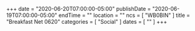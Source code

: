 +++
date = "2020-06-20T07:00:00-05:00"
publishDate = "2020-06-19T07:00:00-05:00"
endTime = ""
location = ""
ncs = [ "WB0BIN" ]
title = "Breakfast Net 0620"
categories = [ "Social" ]
dates = [ "" ]
+++
